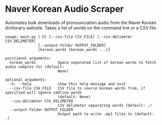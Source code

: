Naver Korean Audio Scraper
==

Automates bulk downloads of pronounciation audio from the Naver Korean dictionary website. Takes a list of words on the command line or a CSV file.

```
usage: main.py [-h] [--csv-file CSV_FILE] [--csv-delimeter CSV_DELIMETER]
               [--output-folder OUTPUT_FOLDER]
               [korean_words [korean_words ...]]

positional arguments:
  korean_words          Space separated list of korean words to fetch audio samples for (default:     
                        None)

optional arguments:
  -h, --help            show this help message and exit
  --csv-file CSV_FILE   CSV file to source korean words from, if specified will ignore cmdline words  
                        (default: None)
  --csv-delimeter CSV_DELIMETER
                        CSV delimeter separating words (default: ,)
  --output-folder OUTPUT_FOLDER
                        Output path to write .mp3 files to (default: .)
```
